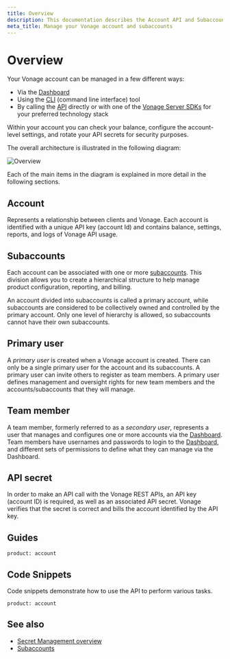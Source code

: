 ```yaml
---
title: Overview
description: This documentation describes the Account API and Subaccounts API
meta_title: Manage your Vonage account and subaccounts
---
```


# Overview

Your Vonage account can be managed in a few different ways:

* Via the [Dashboard](https://dashboard.nexmo.com/)
* Using the [CLI](/tools) (command line interface) tool
* By calling the [API](/api/account) directly or with one of the [Vonage Server SDKs](/tools) for your preferred technology stack

Within your account you can check your balance, configure the account-level settings, and rotate your API secrets for security purposes.

The overall architecture is illustrated in the following diagram:

![Overview](/images/account/overview.png)

Each of the main items in the diagram is explained in  more detail in the following sections.

## Account

Represents a relationship between clients and Vonage. Each account is identified with a unique API key (account Id) and contains balance, settings, reports, and logs of Vonage API usage.

## Subaccounts

Each account can be associated with one or more [subaccounts](/account/subaccounts/overview). This division allows you to create a hierarchical structure to help manage product configuration, reporting, and billing.

An account divided into subaccounts is called a primary account, while subaccounts are considered to be collectively owned and controlled by the primary account. Only one level of hierarchy is allowed, so subaccounts cannot have their own subaccounts.

## Primary user

A _primary user_ is created when a Vonage account is created. There can only be a single primary user for the account and its subaccounts. A primary user can invite others to register as team members. A primary user defines management and oversight rights for new team members and the accounts/subaccounts that they will manage.

## Team member

A team member, formerly referred to as a _secondary user_, represents a user that manages and configures one or more accounts via the [Dashboard](https://dashboard.nexmo.com/). Team members have usernames and passwords to login to the [Dashboard](https://dashboard.nexmo.com/), and different sets of permissions to define what they can manage via the Dashboard.

## API secret

In order to make an API call with the Vonage REST APIs, an API key (account ID) is required, as well as an associated API secret. Vonage  verifies that the secret is correct and bills the account identified by the API key.

## Guides

```concept_list
product: account
```

## Code Snippets

Code snippets demonstrate how to use the API to perform various tasks.

```code_snippet_list
product: account
```

## See also

* [Secret Management overview](/account/secret-management)
* [Subaccounts](/account/subaccounts/overview)
